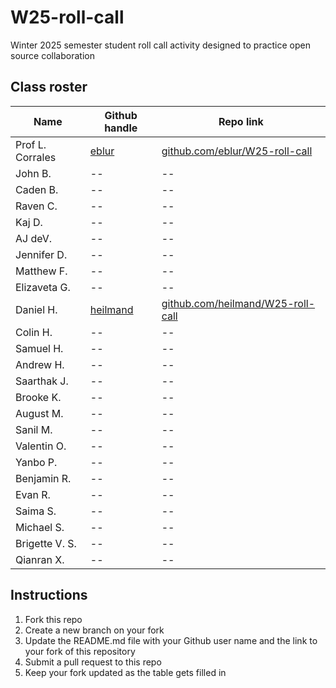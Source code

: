 # W25-roll-call
Winter 2025 semester student roll call activity designed to practice open source collaboration

## Class roster

| Name  | Github handle | Repo link |
|------|---------------|--------------|
| Prof L. Corrales | [eblur](https://github.com/eblur) | [github.com/eblur/W25-roll-call](https://github.com/eblur/W25-roll-call) |
| John B. | -- | -- |
| Caden B. | -- | -- |
| Raven C. | -- | -- |
| Kaj D. | -- | -- |
| AJ deV. | -- | -- |
| Jennifer D. | -- | -- |
| Matthew F. | -- | -- |
| Elizaveta G. | -- | -- |
| Daniel H. | [heilmand](https://github.com/heilmand) | [github.com/heilmand/W25-roll-call](https://github.com/heilmand/W25-roll-call) |
| Colin H. | -- | -- |
| Samuel H. | -- | -- |
| Andrew H. | -- | -- |
| Saarthak J. | -- | -- |
| Brooke K. | -- | -- |
| August M. | -- | -- |
| Sanil M. | -- | -- |
| Valentin O. | -- | -- |
| Yanbo P. | -- | -- |
| Benjamin R. | -- | -- |
| Evan R. | -- | -- |
| Saima S. | -- | -- |
| Michael S. | -- | -- |
| Brigette V. S. | -- | -- |
| Qianran X. | -- | -- |

## Instructions

1. Fork this repo
2. Create a new branch on your fork
3. Update the README.md file with your Github user name and the link to your fork of this repository
4. Submit a pull request to this repo
5. Keep your fork updated as the table gets filled in

